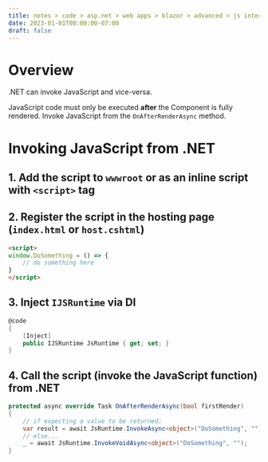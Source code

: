 ```yaml
---
title: notes > code > asp.net > web apps > blazor > advanced > js interop
date: 2023-01-01T00:00:00-07:00
draft: false
---
```


# Overview
.NET can invoke JavaScript and vice-versa.

<!-- TODO: WARNING -->
<r>JavaScript code must only be executed **after** the Component is fully rendered.</r>  Invoke JavaScript from the `OnAfterRenderAsync` method.

# Invoking JavaScript from .NET
## 1. Add the script to `wwwroot` or as an inline script with `<script>` tag
## 2. Register the script in the hosting page (`index.html` or `host.cshtml`)
```html
<script>
window.DoSomething = () => {
    // do something here
}
</script>
```

## 3. Inject `IJSRuntime` via DI
```cs
@code 
{
    [Inject]
    public IJSRuntime JsRuntime { get; set; }
}
```

## 4. Call the script (invoke the JavaScript function) from .NET
```cs
protected async override Task OnAfterRenderAsync(bool firstRender) 
{
    // if expecting a value to be returned:
    var result = await JsRuntime.InvokeAsync<object>("DoSomething", "");
    // else...
    _ = await JsRuntime.InvokeVoidAsync<object>("DoSomething", "");
}
``` 

